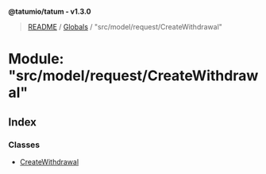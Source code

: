 **@tatumio/tatum - v1.3.0**

> [README](../README.md) / [Globals](../globals.md) / "src/model/request/CreateWithdrawal"

# Module: "src/model/request/CreateWithdrawal"

## Index

### Classes

* [CreateWithdrawal](../classes/_src_model_request_createwithdrawal_.createwithdrawal.md)
